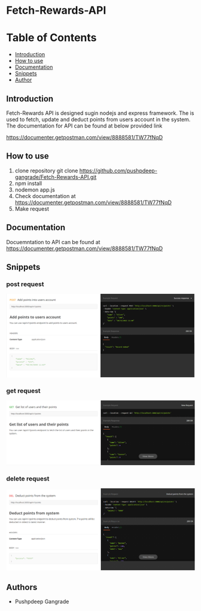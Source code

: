 # Fetch-Rewards-API

# Table of Contents
- [Introduction](#Introduction)
- [How to use](#use)
- [Documentation](#Documentation)
- [Snippets](#Snippets)
- [Author](#author)

## Introduction
Fetch-Rewards API is designed sugin nodejs and express framework. The is used to fetch, update and deduct points from users account in the system. 
The documentation for API can be found at below provided link

https://documenter.getpostman.com/view/8888581/TW77fNqD

## How to use <a name="use"></a>
1. clone repository 
    git clone https://github.com/pushpdeep-gangrade/Fetch-Rewards-API.git
2. npm install
3. nodemon app.js
4. Check documentation at https://documenter.getpostman.com/view/8888581/TW77fNqD
5. Make request

## Documentation
Docuemntation to API can be found at 
https://documenter.getpostman.com/view/8888581/TW77fNqD

## Snippets

### post request
<img src="https://github.com/pushpdeep-gangrade/Fetch-Rewards-API/blob/main/API%20Snippets/APISnippetPost.PNG">


### get request
<img src="https://github.com/pushpdeep-gangrade/Fetch-Rewards-API/blob/main/API%20Snippets/APISnippetGet.PNG">


### delete request
<img src="https://github.com/pushpdeep-gangrade/Fetch-Rewards-API/blob/main/API%20Snippets/APISnippetDelete.PNG">


## Authors <a name="authors"></a>
- Pushpdeep Gangrade
